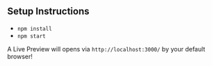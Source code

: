
## Setup Instructions
- `npm install`
- `npm start`

A Live Preview will opens via `http://localhost:3000/` by your default browser!

